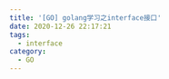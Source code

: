 ```yaml
---
title: '[GO] golang学习之interface接口'
date: 2020-12-26 22:17:21
tags:
  - interface
category:
  - GO
---
```

